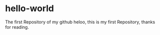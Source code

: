 # hello-world
The first Repository of my github
heloo, this is my first Repository, thanks for reading.
